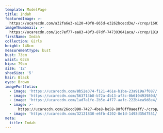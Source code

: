 ```yaml
---
template: ModelPage
title: Indah
featuredImage: >-
  https://ucarecdn.com/a32fa6e3-a120-40f8-865d-e3262bcecd3e/-/crop/1601x644/0,57/-/preview/
imageThumbnail: >-
  https://ucarecdn.com/1cc7ef77-ea83-48f3-87df-747303041aca/-/crop/1816x2775/1505,135/-/preview/
firstName: Indah
collection: Girls
height: 148cm
measurementType: bust
bust: 73cm
waist: 63cm
hips: 79cm
size: '12'
shoeSize: '5'
hair: Black
eyes: Brown
imagePortfolio:
  - image: 'https://ucarecdn.com/8b52e374-f121-461e-b1ba-23a919a7f087/'
  - image: 'https://ucarecdn.com/563713b8-b72a-4b13-af3c-0b610493980d/'
  - image: 'https://ucarecdn.com/1ad7a1fe-2b5e-4f77-aafc-222b4ea9d8e4/'
  - image: >-
      https://ucarecdn.com/26ccd890-7427-4be8-be58-80f0ff0aeeff/-/crop/1632x2261/0,0/-/preview/
  - image: 'https://ucarecdn.com/32121830-e6fb-4202-8e1d-1493d35d7551/'
meta:
  title: Indah
---
```


